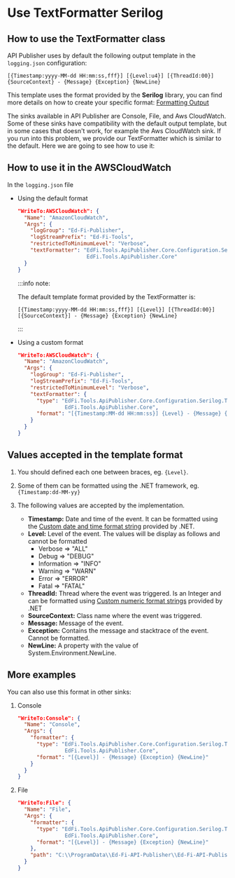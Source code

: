 # Use TextFormatter Serilog

## How to use the TextFormatter class

API Publisher uses by default the following output template in the
`logging.json` configuration:

```text
[{Timestamp:yyyy-MM-dd HH:mm:ss,fff}] [{Level:u4}] [{ThreadId:00}] {SourceContext} - {Message} {Exception} {NewLine}
```

This template uses the format provided by the **Serilog** library, you can find
more details on how to create your specific format:
[Formatting Output](https://github.com/serilog/serilog/wiki/Formatting-Output)

The sinks available in API Publisher are Console, File, and Aws CloudWatch. Some
of these sinks have compatibility with the default output template, but in some
cases that doesn't work, for example the Aws CloudWatch sink. If you run into
this problem, we provide our TextFormatter which is similar to the default. Here
we are going to see how to use it:

## How to use it in the AWSCloudWatch

In the `logging.json` file

* Using the default format

  ```json
  "WriteTo:AWSCloudWatch": {
    "Name": "AmazonCloudWatch",
    "Args": {
      "logGroup": "Ed-Fi-Publisher",
      "logStreamPrefix": "Ed-Fi-Tools",
      "restrictedToMinimumLevel": "Verbose",
      "textFormatter": "EdFi.Tools.ApiPublisher.Core.Configuration.Serilog.TextFormatter,
                        EdFi.Tools.ApiPublisher.Core"
    }
  }
  ```

  :::info note:

  The default template format provided by the TextFormatter is:

  ```text
  [{Timestamp:yyyy-MM-dd HH:mm:ss,fff}] [{Level}] [{ThreadId:00}]
  [{SourceContext}] - {Message} {Exception} {NewLine}
  ```

  :::

* Using a custom format

  ```json
  "WriteTo:AWSCloudWatch": {
    "Name": "AmazonCloudWatch",
    "Args": {
      "logGroup": "Ed-Fi-Publisher",
      "logStreamPrefix": "Ed-Fi-Tools",
      "restrictedToMinimumLevel": "Verbose",
      "textFormatter": {
        "type": "EdFi.Tools.ApiPublisher.Core.Configuration.Serilog.TextFormatter,
                 EdFi.Tools.ApiPublisher.Core",
        "format": "[{Timestamp:MM-dd HH:mm:ss}] {Level} - {Message} {Exception} {NewLine}"
      }
    }
  }
  ```

## Values accepted in the template format

1. You should defined each one between braces, eg. `{Level}`.
2. Some of them can be formatted using the .NET framework, eg.
   `{Timestamp:dd-MM-yy}`
3. The following values are accepted by the implementation.

   * **Timestamp:** Date and time of the event. It can be formatted using the
     [Custom date and time format string](https://learn.microsoft.com/en-us/dotnet/standard/base-types/custom-date-and-time-format-strings)
     provided by .NET.
   * **Level:** Level of the event. The values will be display as follows and
     cannot be formatted
     * Verbose => "ALL"
     * Debug => "DEBUG"
     * Information => "INFO"
     * Warning => "WARN"
     * Error => "ERROR"
     * Fatal => "FATAL"
   * **ThreadId:** Thread where the event was triggered. Is an Integer and can
     be formatted using
     [Custom numeric format strings](https://learn.microsoft.com/en-us/dotnet/standard/base-types/custom-numeric-format-strings)
     provided by .NET
   * **SourceContext:** Class name where the event was triggered.
   * **Message:** Message of the event.
   * **Exception:** Contains the message and stacktrace of the event. Cannot be
     formatted.
   * **NewLine:** A property with the value of System.Environment.NewLine.

## More examples

You can also use this format in other sinks:

1. Console

   ```json
   "WriteTo:Console": {
     "Name": "Console",
     "Args": {
       "formatter": {
         "type": "EdFi.Tools.ApiPublisher.Core.Configuration.Serilog.TextFormatter,
                  EdFi.Tools.ApiPublisher.Core",
         "format": "[{Level}] - {Message} {Exception} {NewLine}"
       }
     }
   }
   ```

2. File

   ```json
   "WriteTo:File": {
     "Name": "File",
     "Args": {
       "formatter": {
         "type": "EdFi.Tools.ApiPublisher.Core.Configuration.Serilog.TextFormatter,
                  EdFi.Tools.ApiPublisher.Core",
         "format": "[{Level}] - {Message} {Exception} {NewLine}"
       },
       "path": "C:\\ProgramData\\Ed-Fi-API-Publisher\\Ed-Fi-API-PublisherSerilog.log"
     }
   }
   ```
